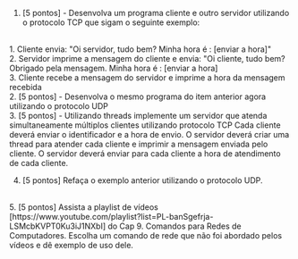 1. [5 pontos] - Desenvolva um programa cliente e outro servidor utilizando o protocolo TCP que sigam o seguinte exemplo:
<br />
1. Cliente envia: "Oi servidor, tudo bem? Minha hora é : [enviar a hora]"
<br />
2. Servidor imprime a mensagem do cliente e envia: "Oi cliente, tudo bem? Obrigado pela mensagem. Minha hora é : [enviar a hora]
<br />
3. Cliente recebe a mensagem do servidor e imprime a hora da mensagem recebida
<br />
2. [5 pontos] - Desenvolva o mesmo programa do item anterior agora utilizando o protocolo UDP
<br />
3. [5 pontos] - Utilizando threads implemente um servidor que atenda simultaneamente múltiplos clientes utilizando protocolo TCP
Cada cliente deverá enviar o identificador e a hora de envio. O servidor deverá criar uma thread para atender cada cliente e imprimir a mensagem enviada pelo cliente. O servidor deverá enviar para cada cliente a hora de atendimento de cada cliente.
<br />

4. [5 pontos] Refaça o exemplo anterior utilizando o protocolo UDP.
<br />
5. [5 pontos] Assista a playlist de vídeos [https://www.youtube.com/playlist?list=PL-banSgefrja-LSMcbKVPT0Ku3iJ1NXbI] do Cap 9. Comandos para Redes de Computadores. Escolha um comando de rede que não foi abordado pelos vídeos e dê exemplo de uso dele.